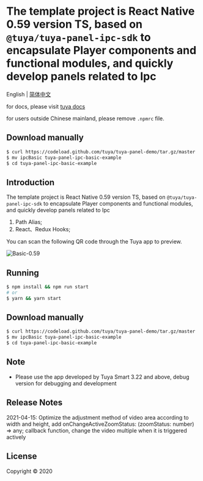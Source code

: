 # The template project is React Native 0.59 version TS, based on `@tuya/tuya-panel-ipc-sdk` to encapsulate Player components and functional modules, and quickly develop panels related to Ipc

English | [简体中文](./README-zh_CN.md)

for docs, please visit [tuya docs](https://docs.tuya.com)

for users outside Chinese mainland, please remove `.npmrc` file.

## Download manually

```bash
$ curl https://codeload.github.com/tuya/tuya-panel-demo/tar.gz/master | tar -xz --strip=2 tuya-panel-demo-master/examples/ipcBasic
$ mv ipcBasic tuya-panel-ipc-basic-example
$ cd tuya-panel-ipc-basic-example
```

## Introduction

 The template project is React Native 0.59 version TS, based on `@tuya/tuya-panel-ipc-sdk` to encapsulate Player components and functional modules, and quickly develop panels related to Ipc

1. Path Alias;
2. React、Redux Hooks;

You can scan the following QR code through the Tuya app to preview.

![Basic-0.59](https://images.tuyacn.com/rms-static/4cac5b50-48d5-11eb-bc15-27e102d5b696-1609136651653.png?tyName=IpcBasic.png)

## Running

```bash
$ npm install && npm run start
# or
$ yarn && yarn start
```

## Download manually

```bash
$ curl https://codeload.github.com/tuya/tuya-panel-demo/tar.gz/master | tar -xz --strip=2 tuya-panel-demo-master/examples/ipcBasic
$ mv ipcBasic tuya-panel-ipc-basic-example
$ cd tuya-panel-ipc-basic-example
```
## Note

- Please use the app developed by Tuya Smart 3.22 and above, debug version for debugging and development

## Release Notes

2021-04-15: Optimize the adjustment method of video area according to width and height, add onChangeActiveZoomStatus: (zoomStatus: number) => any; callback function, change the video multiple when it is triggered actively

## License

Copyright © 2020

